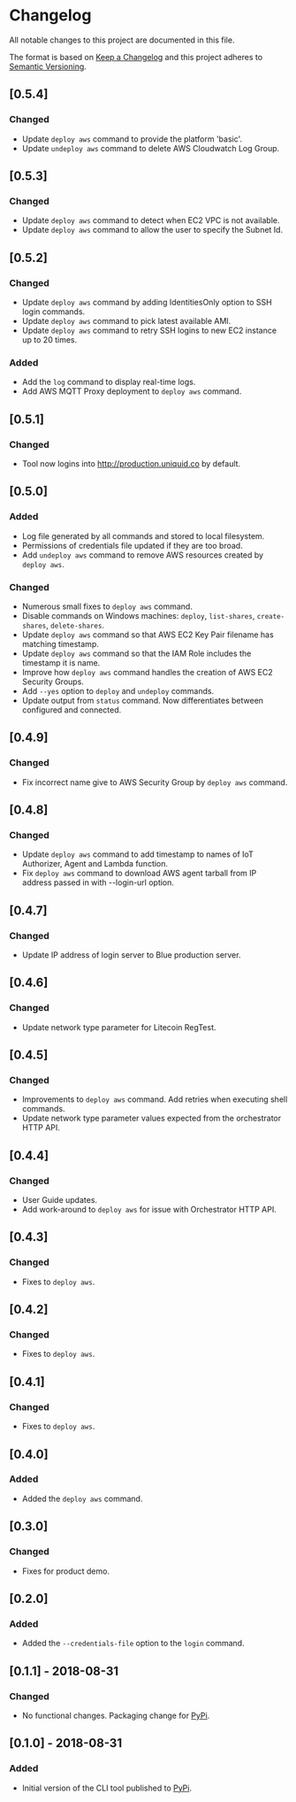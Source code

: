 # Changelog
All notable changes to this project are documented in this file.

The format is based on [Keep a Changelog](http://keepachangelog.com/en/1.0.0/)
and this project adheres to [Semantic Versioning](http://semver.org/spec/v2.0.0.html).

## [0.5.4]
### Changed
- Update `deploy aws` command to provide the platform 'basic'.
- Update `undeploy aws` command to delete AWS Cloudwatch Log Group.

## [0.5.3]
### Changed
- Update `deploy aws` command to detect when EC2 VPC is not available.
- Update `deploy aws` command to allow the user to specify the Subnet Id.

## [0.5.2]
### Changed
- Update `deploy aws` command by adding IdentitiesOnly option to SSH login commands.
- Update `deploy aws` command to pick latest available AMI.
- Update `deploy aws` command to retry SSH logins to new EC2 instance up to 20 times.
### Added
- Add the `log` command to display real-time logs.
- Add AWS MQTT Proxy deployment to `deploy aws` command.

## [0.5.1]
### Changed
- Tool now logins into http://production.uniquid.co by default.

## [0.5.0]
### Added
- Log file generated by all commands and stored to local filesystem.
- Permissions of credentials file updated if they are too broad.
- Add `undeploy aws` command to remove AWS resources created by `deploy aws`.
### Changed
- Numerous small fixes to `deploy aws` command.
- Disable commands on Windows machines: `deploy`, `list-shares`, `create-shares`, `delete-shares`.
- Update `deploy aws` command so that AWS EC2 Key Pair filename has matching timestamp.
- Update `deploy aws` command so that the IAM Role includes the timestamp it is name.
- Improve how `deploy aws` command handles the creation of AWS EC2 Security Groups.
- Add `--yes` option to `deploy` and `undeploy` commands.
- Update output from `status` command. Now differentiates between configured and connected.

## [0.4.9]
### Changed
- Fix incorrect name give to AWS Security Group by `deploy aws` command.

## [0.4.8]
### Changed
- Update `deploy aws` command to add timestamp to names of IoT Authorizer, Agent and Lambda function.
- Fix `deploy aws` command to download AWS agent tarball from IP address passed in with --login-url option.

## [0.4.7]
### Changed
- Update IP address of login server to Blue production server.

## [0.4.6]
### Changed
- Update network type parameter for Litecoin RegTest.

## [0.4.5]
### Changed
- Improvements to `deploy aws` command.  Add retries when executing shell commands.
- Update network type parameter values expected from the orchestrator HTTP API.

## [0.4.4]
### Changed
- User Guide updates.
- Add work-around to `deploy aws` for issue with Orchestrator HTTP API.

## [0.4.3]
### Changed
- Fixes to `deploy aws`.

## [0.4.2]
### Changed
- Fixes to `deploy aws`.

## [0.4.1]
### Changed
- Fixes to `deploy aws`.

## [0.4.0]
### Added
- Added the `deploy aws` command.

## [0.3.0]
### Changed
- Fixes for product demo.

## [0.2.0]
### Added
- Added the `--credentials-file` option to the `login` command.

## [0.1.1] - 2018-08-31
### Changed
- No functional changes. Packaging change for [PyPi](https://pypi.org/).

## [0.1.0] - 2018-08-31
### Added
- Initial version of the CLI tool published to [PyPi](https://pypi.org/).
